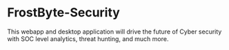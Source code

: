 # FrostByte-Security
This webapp and desktop application will drive the future of Cyber security with SOC level analytics, threat hunting, and much more.
